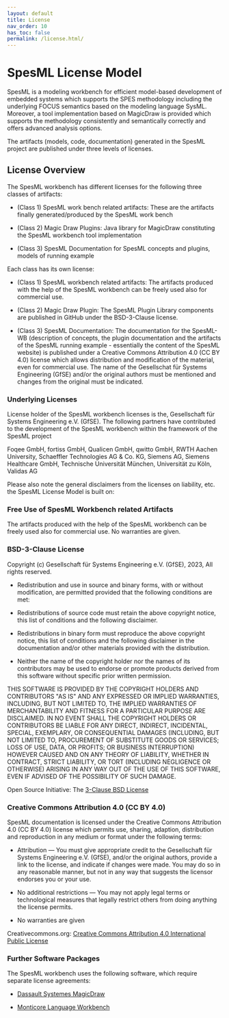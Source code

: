 ```yaml
---
layout: default
title: License
nav_order: 10
has_toc: false
permalink: /license.html/
---
```


# SpesML License Model

SpesML is a modeling workbench for efficient model-based development of embedded systems which supports the SPES methodology including the underlying FOCUS semantics based on the modeling language SysML. Moreover, a tool implementation based on MagicDraw is provided which supports the methodology consistently and semantically correctly and offers advanced analysis options.

The artifacts (models, code, documentation) generated in the SpesML project are published under three levels of licenses.

## License Overview

The SpesML workbench has different licenses for the following three classes of artifacts:

* (Class 1) SpesML work bench related artifacts: These are the artifacts finally generated/produced by the SpesML work bench

* (Class 2) Magic Draw Plugins: Java library for MagicDraw constituting the SpesML workbench tool implementation

* (Class 3) SpesML Documentation for SpesML concepts and plugins, models of running example

Each class has its own license:

* (Class 1) SpesML workbench related artifacts: The artifacts produced with the help of the SpesML workbench can be freely used also for commercial use.

* (Class 2) Magic Draw Plugin: The SpesML Plugin Library components are published in GitHub under the BSD-3-Clause license.

* (Class 3) SpesML Documentation: The documentation for the SpesML-WB (description of concepts, the plugin documentation and the artifacts of the SpesML running example - essentially the content of the SpesML website) is published under a Creative Commons Attribution 4.0 (CC BY 4.0) license which allows distribution and modification of the material, even for commercial use. The name of the Gesellschat für Systems Engineering (GfSE) and/or the original authors must be mentioned and changes from the original must be indicated.

### Underlying Licenses

License holder of the SpesML workbench licenses is the, Gesellschaft für Systems Engineering e.V. (GfSE). The following partners have contributed to the development of the SpesML workbench within the framework of the SpesML project

Foqee GmbH, fortiss GmbH, Qualicen GmbH, qwitto GmbH, RWTH Aachen University, Schaeffler Technologies AG & Co. KG, Siemens AG, Siemens Healthcare GmbH, Technische Universität München, Universität zu Köln, Validas AG

Please also note the general disclaimers from the licenses on liability, etc. the SpesML License Model is built on:
### Free Use of SpesML Workbench related Artifacts

The artifacts produced with the help of the SpesML workbench can be freely used also for commercial use. No warranties are given.
### BSD-3-Clause License

Copyright (c) Gesellschaft für Systems Engineering e.V. (GfSE), 2023, All rights reserved.

* Redistribution and use in source and binary forms, with or without modification, are permitted provided that the following conditions are met:

* Redistributions of source code must retain the above copyright notice, this list of conditions and the following disclaimer.

* Redistributions in binary form must reproduce the above copyright notice, this list of conditions and the following disclaimer in the documentation and/or other materials provided with the distribution.
* Neither the name of the copyright holder nor the names of its contributors may be used to endorse or promote products derived from this software without specific prior written permission.

THIS SOFTWARE IS PROVIDED BY THE COPYRIGHT HOLDERS AND CONTRIBUTORS "AS IS" AND ANY EXPRESSED OR IMPLIED WARRANTIES, INCLUDING, BUT NOT LIMITED TO, THE IMPLIED WARRANTIES OF MERCHANTABILITY AND FITNESS FOR A PARTICULAR PURPOSE ARE DISCLAIMED. IN NO EVENT SHALL THE COPYRIGHT HOLDERS OR CONTRIBUTORS BE LIABLE FOR ANY DIRECT, INDIRECT, INCIDENTAL, SPECIAL, EXEMPLARY, OR CONSEQUENTIAL DAMAGES (INCLUDING, BUT NOT LIMITED TO, PROCUREMENT OF SUBSTITUTE GOODS OR SERVICES; LOSS OF USE, DATA, OR PROFITS; OR BUSINESS INTERRUPTION) HOWEVER CAUSED AND ON ANY THEORY OF LIABILITY, WHETHER IN CONTRACT, STRICT LIABILITY, OR TORT (INCLUDING NEGLIGENCE OR OTHERWISE) ARISING IN ANY WAY OUT OF THE USE OF THIS SOFTWARE, EVEN IF ADVISED OF THE POSSIBILITY OF SUCH DAMAGE.

Open Source Initiative: The [3-Clause BSD License](https://opensource.org/licenses/BSD-3-Clause)
### Creative Commons Attribution 4.0 (CC BY 4.0)

SpesML documentation is licensed under the Creative Commons Attribution 4.0 (CC BY 4.0) license which permits use, sharing, adaption, distribution and reproduction in any medium or format under the following terms:

* Attribution — You must give appropriate credit to the Gesellschaft für Systems Engineering e.V. (GfSE), and/or the original authors, provide a link to the license, and indicate if changes were made. You may do so in any reasonable manner, but not in any way that suggests the licensor endorses you or your use.

* No additional restrictions — You may not apply legal terms or technological measures that legally restrict others from doing anything the license permits.

* No warranties are given

Creativecommons.org: [Creative Commons Attribution 4.0 International Public License](https://creativecommons.org/licenses/by/4.0/legalcode)

 
### Further Software Packages

The SpesML workbench uses the following software, which require separate license agreements:

* [Dassault Systemes MagicDraw](https://docs.nomagic.com/display/NMDOC/Installation+and+licensing)

* [Monticore Language Workbench](https://monticore.github.io/monticore/00.org/Licenses/LICENSE-MONTICORE-3-LEVEL/)
